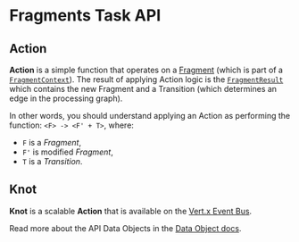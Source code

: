 # Fragments Task API

## Action
**Action** is a simple function that operates on a [Fragment](https://github.com/Knotx/knotx-fragment-api#knotx-fragment-api) 
(which is part of a [`FragmentContext`](https://github.com/Knotx/knotx-fragments-handler/blob/master/api/docs/asciidoc/dataobjects.adoc#FragmentContext)).
The result of applying Action logic is the [`FragmentResult`](https://github.com/Knotx/knotx-fragments-handler/blob/master/api/docs/asciidoc/dataobjects.adoc#FragmentResult)
which contains the new Fragment and a Transition (which determines an edge in the processing graph).

In other words, you should understand applying an Action as performing the function:
`<F> -> <F' + T>`, where:
 - `F` is a *Fragment*,
 - `F'` is modified *Fragment*,
 - `T` is a *Transition*.

## Knot
**Knot** is a scalable **Action** that is available on the [Vert.x Event Bus](https://vertx.io/docs/vertx-core/java/#event_bus).

Read more about the API Data Objects in the [Data Object docs](https://github.com/Knotx/knotx-fragments-handler/blob/master/api/docs/asciidoc/dataobjects.adoc).